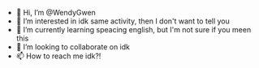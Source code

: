 - 👋 Hi, I’m @WendyGwen
- 👀 I’m interested in idk same activity, then I don't want to tell you
- 🌱 I’m currently learning speacing english, but I'm not sure if you meen this
- 💞️ I’m looking to collaborate on idk
- 📫 How to reach me idk?!

<!---
WendyGwen/WendyGwen is a ✨ special ✨ repository because its `README.md` (this file) appears on your GitHub profile.
You can click the Preview link to take a look at your changes.
--->
